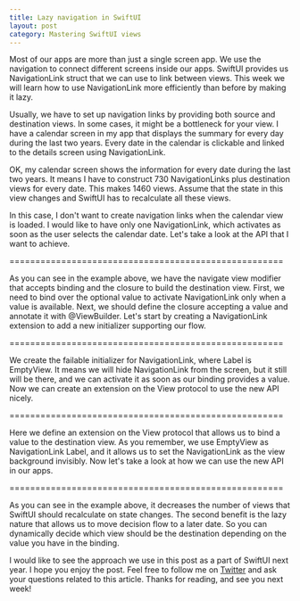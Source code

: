 ```yaml
---
title: Lazy navigation in SwiftUI
layout: post
category: Mastering SwiftUI views
---
```


Most of our apps are more than just a single screen app. We use the navigation to connect different screens inside our apps. SwiftUI provides us NavigationLink struct that we can use to link between views. This week we will learn how to use NavigationLink more efficiently than before by making it lazy.

Usually, we have to set up navigation links by providing both source and destination views. In some cases, it might be a bottleneck for your view. I have a calendar screen in my app that displays the summary for every day during the last two years. Every date in the calendar is clickable and linked to the details screen using NavigationLink.

OK, my calendar screen shows the information for every date during the last two years. It means I have to construct 730 NavigationLinks plus destination views for every date. This makes 1460 views. Assume that the state in this view changes and SwiftUI has to recalculate all these views.

In this case, I don't want to create navigation links when the calendar view is loaded. I would like to have only one NavigationLink, which activates as soon as the user selects the calendar date. Let's take a look at the API that I want to achieve.

=====================================================

As you can see in the example above, we have the navigate view modifier that accepts binding and the closure to build the destination view. First, we need to bind over the optional value to activate NavigationLink only when a value is available. Next, we should define the closure accepting a value and annotate it with @ViewBuilder. Let's start by creating a NavigationLink extension to add a new initializer supporting our flow.

=====================================================

We create the failable initializer for NavigationLink, where Label is EmptyView. It means we will hide NavigationLink from the screen, but it still will be there, and we can activate it as soon as our binding provides a value. Now we can create an extension on the View protocol to use the new API nicely.

=====================================================

Here we define an extension on the View protocol that allows us to bind a value to the destination view. As you remember, we use EmptyView as NavigationLink Label, and it allows us to set the NavigationLink as the view background invisibly. Now let's take a look at how we can use the new API in our apps.

=====================================================

As you can see in the example above, it decreases the number of views that SwiftUI should recalculate on state changes. The second benefit is the lazy nature that allows us to move decision flow to a later date. So you can dynamically decide which view should be the destination depending on the value you have in the binding.

I would like to see the approach we use in this post as a part of SwiftUI next year. I hope you enjoy the post. Feel free to follow me on [Twitter](https://twitter.com/mecid) and ask your questions related to this article. Thanks for reading, and see you next week!